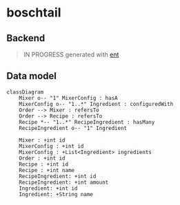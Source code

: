 # boschtail

## Backend

> IN PROGRESS
generated with [ent](https://entgo.io/)

## Data model

```mermaid
classDiagram
    Mixer o-- "1" MixerConfig : hasA
    MixerConfig o-- "1..*" Ingredient : configuredWith
    Order --> Mixer : refersTo
    Order --> Recipe : refersTo
    Recipe *-- "1..*" RecipeIngredient : hasMany
    RecipeIngredient o-- "1" Ingredient

    Mixer : +int id
    MixerConfig : +int id
    MixerConfig : +List<Ingredient> ingredients
    Order : +int id
    Recipe : +int id
    Recipe : +int name
    RecipeIngredient: +int id
    RecipeIngredient: +int amount
    Ingredient: +int id
    Ingredient: +String name
```
